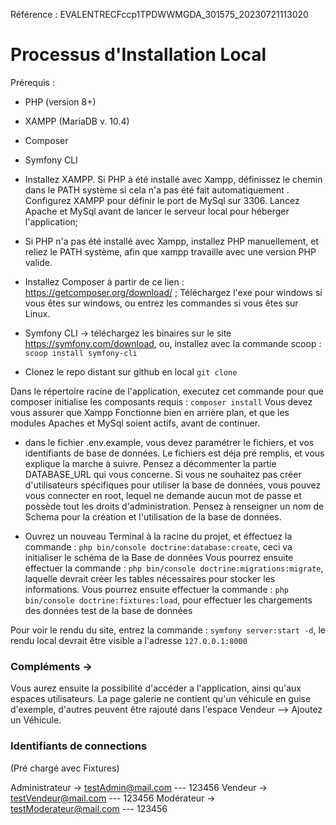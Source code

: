 Référence : EVALENTRECFccp1TPDWWMGDA_301575_20230721113020

# Processus d'Installation Local

Prérequis :
- PHP (version 8+)
- XAMPP (MariaDB v. 10.4)
- Composer
- Symfony CLI

- Installez XAMPP. Si PHP à été installé avec Xampp, définissez le chemin dans le PATH système si cela n'a pas été fait automatiquement . Configurez XAMPP pour définir le port de MySql sur 3306.
Lancez Apache et MySql avant de lancer le serveur local pour héberger l'application;

- Si PHP n'a pas été installé avec Xampp, installez PHP manuellement, et reliez le PATH système, afin que xampp travaille avec une version PHP valide.

- Installez Composer à partir de ce lien : https://getcomposer.org/download/ ; Téléchargez l'exe pour windows si vous êtes sur windows, ou entrez les commandes si vous êtes sur Linux.

- Symfony CLI -> téléchargez les binaires sur le site https://symfony.com/download, ou, installez avec la commande scoop : `scoop install symfony-cli`

- Clonez le repo distant sur github en local `git clone`


Dans le répertoire racine de l'application, executez cet commande pour que composer initialise les composants requis :
`composer install`
Vous devez vous assurer que Xampp Fonctionne bien en arrière plan, et que les modules Apaches et MySql soient actifs, avant de continuer.

- dans le fichier .env.example, vous devez paramétrer le fichiers, et vos identifiants de base de données.
Le fichiers est déja pré remplis, et vous explique la marche à suivre. Pensez a décommenter la partie DATABASE_URL qui vous concerne.
Si vous ne souhaitez pas créer d'utilisateurs spécifiques pour utiliser la base de données, vous pouvez vous connecter en root, lequel ne demande aucun mot de passe et possède tout les droits d'administration.
Pensez à renseigner un nom de Schema pour la création et l'utilisation de la base de données.

- Ouvrez un nouveau Terminal à la racine du projet, et éffectuez la commande : `php bin/console doctrine:database:create`, ceci va initialiser le schéma de la Base de données
Vous pourrez ensuite effectuer la commande : `php bin/console doctrine:migrations:migrate`, laquelle devrait créer les tables nécessaires pour stocker les informations.
Vous pourrez ensuite effectuer la commande : `php bin/console doctrine:fixtures:load`, pour effectuer les chargements des données test de la base de données

Pour voir le rendu du site, entrez la commande : `symfony server:start -d`, le rendu local devrait être visible a l'adresse `127.0.0.1:8000`


### Compléments ->
Vous aurez ensuite la possibilité d'accéder a l'application, ainsi qu'aux espaces utilisateurs.
La page galerie ne contient qu'un véhicule en guise d'exemple, d'autres peuvent être rajouté dans l'espace Vendeur --> Ajoutez un Véhicule.

### Identifiants de connections
(Pré chargé avec Fixtures)

Administrateur -> testAdmin@mail.com --- 123456
Vendeur -> testVendeur@mail.com --- 123456
Modérateur -> testModerateur@mail.com --- 123456


